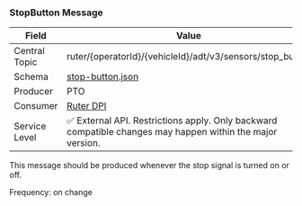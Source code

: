 ### StopButton Message
| Field         | Value                                                                                                     |
|---------------|-----------------------------------------------------------------------------------------------------------|
| Central Topic | ruter/{operatorId}/{vehicleId}/adt/v3/sensors/stop_button                                                 |
| Schema        | [ stop-button.json ](json-schemas/sensors/stop-button/stop-button.json)                                   |
| Producer      | PTO                                                                                                       |
| Consumer      | [Ruter DPI](https://github.com/orgs/RuterNo/teams/dpi-team)                                               |
| Service Level | ✅ External API. Restrictions apply. Only backward compatible changes may happen within the major version. | 

This message should be produced whenever the stop signal is turned on or off.

Frequency: on change
